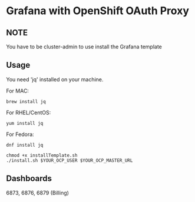 # Grafana with OpenShift OAuth Proxy

## NOTE
You have to be cluster-admin to use install the Grafana template

## Usage

You need 'jq' installed on your machine. 

For MAC:
```
brew install jq
```
For RHEL/CentOS:
```
yum install jq
```
For Fedora:
```
dnf install jq
```

```
chmod +x installTemplate.sh
./install.sh $YOUR_OCP_USER $YOUR_OCP_MASTER_URL
```

## Dashboards

6873, 6876, 6879 (Billing)
